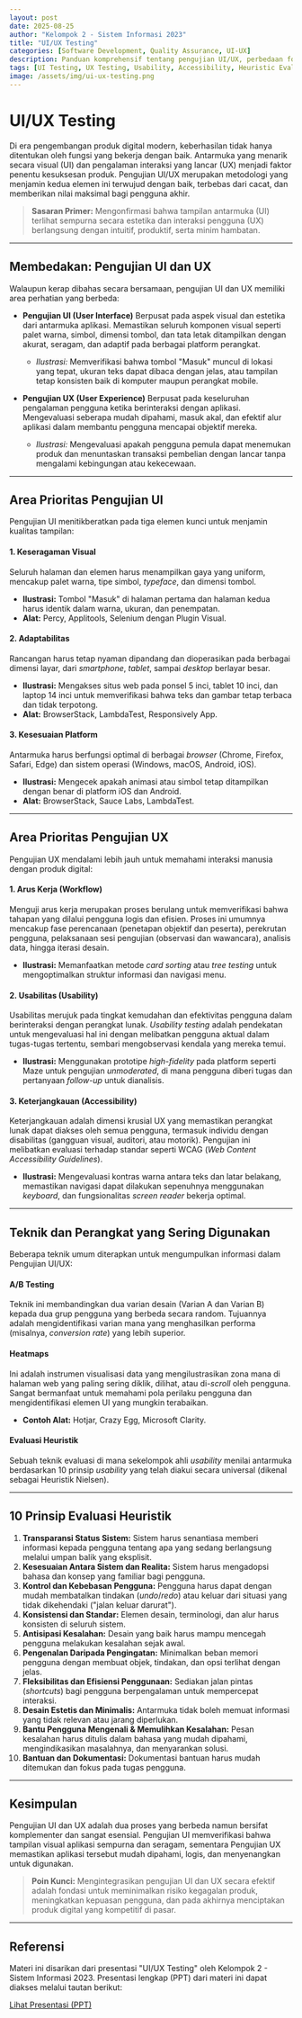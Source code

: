 ```yaml
---
layout: post
date: 2025-08-25
author: "Kelompok 2 - Sistem Informasi 2023"
title: "UI/UX Testing"
categories: [Software Development, Quality Assurance, UI-UX]
description: Panduan komprehensif tentang pengujian UI/UX, perbedaan fokus antara UI dan UX, serta penjelasan metode-metode penting seperti pengujian kegunaan, aksesibilitas, dan evaluasi heuristik.
tags: [UI Testing, UX Testing, Usability, Accessibility, Heuristic Evaluation, A/B Testing, Heatmaps, QA]
image: /assets/img/ui-ux-testing.png
---
```


# **UI/UX Testing**

Di era pengembangan produk digital modern, keberhasilan tidak hanya ditentukan oleh fungsi yang bekerja dengan baik. Antarmuka yang menarik secara visual (UI) dan pengalaman interaksi yang lancar (UX) menjadi faktor penentu kesuksesan produk. Pengujian UI/UX merupakan metodologi yang menjamin kedua elemen ini terwujud dengan baik, terbebas dari cacat, dan memberikan nilai maksimal bagi pengguna akhir.

> **Sasaran Primer:** Mengonfirmasi bahwa tampilan antarmuka (UI) terlihat sempurna secara estetika dan interaksi pengguna (UX) berlangsung dengan intuitif, produktif, serta minim hambatan.

---

## **Membedakan: Pengujian UI dan UX**

Walaupun kerap dibahas secara bersamaan, pengujian UI dan UX memiliki area perhatian yang berbeda:

* **Pengujian UI (User Interface)**
    Berpusat pada aspek visual dan estetika dari antarmuka aplikasi. Memastikan seluruh komponen visual seperti palet warna, simbol, dimensi tombol, dan tata letak ditampilkan dengan akurat, seragam, dan adaptif pada berbagai platform perangkat.
    * *Ilustrasi:* Memverifikasi bahwa tombol "Masuk" muncul di lokasi yang tepat, ukuran teks dapat dibaca dengan jelas, atau tampilan tetap konsisten baik di komputer maupun perangkat mobile.

* **Pengujian UX (User Experience)**
    Berpusat pada keseluruhan pengalaman pengguna ketika berinteraksi dengan aplikasi. Mengevaluasi seberapa mudah dipahami, masuk akal, dan efektif alur aplikasi dalam membantu pengguna mencapai objektif mereka.
    * *Ilustrasi:* Mengevaluasi apakah pengguna pemula dapat menemukan produk dan menuntaskan transaksi pembelian dengan lancar tanpa mengalami kebingungan atau kekecewaan.

---

## **Area Prioritas Pengujian UI**

Pengujian UI menitikberatkan pada tiga elemen kunci untuk menjamin kualitas tampilan:

#### **1. Keseragaman Visual**
Seluruh halaman dan elemen harus menampilkan gaya yang uniform, mencakup palet warna, tipe simbol, *typeface*, dan dimensi tombol.
* **Ilustrasi:** Tombol "Masuk" di halaman pertama dan halaman kedua harus identik dalam warna, ukuran, dan penempatan.
* **Alat:** Percy, Applitools, Selenium dengan Plugin Visual.

#### **2. Adaptabilitas**
Rancangan harus tetap nyaman dipandang dan dioperasikan pada berbagai dimensi layar, dari *smartphone*, *tablet*, sampai *desktop* berlayar besar.
* **Ilustrasi:** Mengakses situs web pada ponsel 5 inci, tablet 10 inci, dan laptop 14 inci untuk memverifikasi bahwa teks dan gambar tetap terbaca dan tidak terpotong.
* **Alat:** BrowserStack, LambdaTest, Responsively App.

#### **3. Kesesuaian Platform**
Antarmuka harus berfungsi optimal di berbagai *browser* (Chrome, Firefox, Safari, Edge) dan sistem operasi (Windows, macOS, Android, iOS).
* **Ilustrasi:** Mengecek apakah animasi atau simbol tetap ditampilkan dengan benar di platform iOS dan Android.
* **Alat:** BrowserStack, Sauce Labs, LambdaTest.

---

## **Area Prioritas Pengujian UX**

Pengujian UX mendalami lebih jauh untuk memahami interaksi manusia dengan produk digital:

#### **1. Arus Kerja (Workflow)**
Menguji arus kerja merupakan proses berulang untuk memverifikasi bahwa tahapan yang dilalui pengguna logis dan efisien. Proses ini umumnya mencakup fase perencanaan (penetapan objektif dan peserta), perekrutan pengguna, pelaksanaan sesi pengujian (observasi dan wawancara), analisis data, hingga iterasi desain.
* **Ilustrasi:** Memanfaatkan metode *card sorting* atau *tree testing* untuk mengoptimalkan struktur informasi dan navigasi menu.

#### **2. Usabilitas (Usability)**
Usabilitas merujuk pada tingkat kemudahan dan efektivitas pengguna dalam berinteraksi dengan perangkat lunak. *Usability testing* adalah pendekatan untuk mengevaluasi hal ini dengan melibatkan pengguna aktual dalam tugas-tugas tertentu, sembari mengobservasi kendala yang mereka temui.
* **Ilustrasi:** Menggunakan prototipe *high-fidelity* pada platform seperti Maze untuk pengujian *unmoderated*, di mana pengguna diberi tugas dan pertanyaan *follow-up* untuk dianalisis.

#### **3. Keterjangkauan (Accessibility)**
Keterjangkauan adalah dimensi krusial UX yang memastikan perangkat lunak dapat diakses oleh semua pengguna, termasuk individu dengan disabilitas (gangguan visual, auditori, atau motorik). Pengujian ini melibatkan evaluasi terhadap standar seperti WCAG (*Web Content Accessibility Guidelines*).
* **Ilustrasi:** Mengevaluasi kontras warna antara teks dan latar belakang, memastikan navigasi dapat dilakukan sepenuhnya menggunakan *keyboard*, dan fungsionalitas *screen reader* bekerja optimal.

---

## **Teknik dan Perangkat yang Sering Digunakan**

Beberapa teknik umum diterapkan untuk mengumpulkan informasi dalam Pengujian UI/UX:

#### **A/B Testing**
Teknik ini membandingkan dua varian desain (Varian A dan Varian B) kepada dua grup pengguna yang berbeda secara random. Tujuannya adalah mengidentifikasi varian mana yang menghasilkan performa (misalnya, *conversion rate*) yang lebih superior.

#### **Heatmaps**
Ini adalah instrumen visualisasi data yang mengilustrasikan zona mana di halaman web yang paling sering diklik, dilihat, atau di-*scroll* oleh pengguna. Sangat bermanfaat untuk memahami pola perilaku pengguna dan mengidentifikasi elemen UI yang mungkin terabaikan.
* **Contoh Alat:** Hotjar, Crazy Egg, Microsoft Clarity.

#### **Evaluasi Heuristik**
Sebuah teknik evaluasi di mana sekelompok ahli *usability* menilai antarmuka berdasarkan 10 prinsip *usability* yang telah diakui secara universal (dikenal sebagai Heuristik Nielsen).

---

## **10 Prinsip Evaluasi Heuristik**

1.  **Transparansi Status Sistem:** Sistem harus senantiasa memberi informasi kepada pengguna tentang apa yang sedang berlangsung melalui umpan balik yang eksplisit.
2.  **Kesesuaian Antara Sistem dan Realita:** Sistem harus mengadopsi bahasa dan konsep yang familiar bagi pengguna.
3.  **Kontrol dan Kebebasan Pengguna:** Pengguna harus dapat dengan mudah membatalkan tindakan (*undo*/*redo*) atau keluar dari situasi yang tidak dikehendaki ("jalan keluar darurat").
4.  **Konsistensi dan Standar:** Elemen desain, terminologi, dan alur harus konsisten di seluruh sistem.
5.  **Antisipasi Kesalahan:** Desain yang baik harus mampu mencegah pengguna melakukan kesalahan sejak awal.
6.  **Pengenalan Daripada Pengingatan:** Minimalkan beban memori pengguna dengan membuat objek, tindakan, dan opsi terlihat dengan jelas.
7.  **Fleksibilitas dan Efisiensi Penggunaan:** Sediakan jalan pintas (*shortcuts*) bagi pengguna berpengalaman untuk mempercepat interaksi.
8.  **Desain Estetis dan Minimalis:** Antarmuka tidak boleh memuat informasi yang tidak relevan atau jarang diperlukan.
9.  **Bantu Pengguna Mengenali & Memulihkan Kesalahan:** Pesan kesalahan harus ditulis dalam bahasa yang mudah dipahami, mengindikasikan masalahnya, dan menyarankan solusi.
10. **Bantuan dan Dokumentasi:** Dokumentasi bantuan harus mudah ditemukan dan fokus pada tugas pengguna.

---

## **Kesimpulan**

Pengujian UI dan UX adalah dua proses yang berbeda namun bersifat komplementer dan sangat esensial. Pengujian UI memverifikasi bahwa tampilan visual aplikasi sempurna dan seragam, sementara Pengujian UX memastikan aplikasi tersebut mudah dipahami, logis, dan menyenangkan untuk digunakan.

> **Poin Kunci:** Mengintegrasikan pengujian UI dan UX secara efektif adalah fondasi untuk meminimalkan risiko kegagalan produk, meningkatkan kepuasan pengguna, dan pada akhirnya menciptakan produk digital yang kompetitif di pasar.

---

## **Referensi**
Materi ini disarikan dari presentasi "UI/UX Testing" oleh Kelompok 2 - Sistem Informasi 2023. Presentasi lengkap (PPT) dari materi ini dapat diakses melalui tautan berikut:

[Lihat Presentasi (PPT)](https://drive.google.com/file/d/12N-ugshIQSDrLutsQgo-qsxfjeBa3daP/view?usp=drive_link)